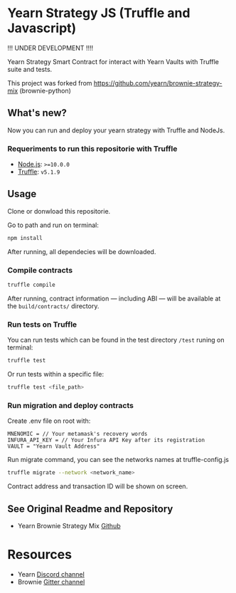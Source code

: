 # Yearn Strategy JS (Truffle and Javascript)

!!! UNDER DEVELOPMENT !!!!

Yearn Strategy Smart Contract for interact with Yearn Vaults with Truffle suite and tests.

This project was forked from https://github.com/yearn/brownie-strategy-mix (brownie-python)

## What's new?

Now you can run and deploy your yearn strategy with Truffle and NodeJs.

### Requeriments to run this repositorie with Truffle

- [Node.js](https://nodejs.org/download/release/latest-v10.x/): `>=10.0.0`
- [Truffle](https://www.trufflesuite.com/truffle): `v5.1.9`

## Usage

Clone or donwload this repositorie.

Go to path and run on terminal:

```sh
npm install
```
After running, all dependecies will be downloaded.

### Compile contracts

```sh
truffle compile
```

After running, contract information &mdash; including ABI &mdash; will be available at the `build/contracts/` directory.

### Run tests on Truffle

You can run tests which can be found in the test directory `/test` runing on terminal:

```sh
truffle test
```

Or run tests within a specific file:

```sh
truffle test <file_path>
```

### Run migration and deploy contracts

Create .env file on root with:

```
MNENOMIC = // Your metamask's recovery words
INFURA_API_KEY = // Your Infura API Key after its registration
VAULT = "Yearn Vault Address"
```
Run migrate command, you can see the networks names at truffle-config.js

```sh
truffle migrate --network <network_name>
```

Contract address and transaction ID will be shown on screen.

## See Original Readme and Repository

- Yearn Brownie Strategy Mix [Github](https://github.com/yearn/brownie-strategy-mix)

# Resources

- Yearn [Discord channel](https://discord.com/invite/6PNv2nF/)
- Brownie [Gitter channel](https://gitter.im/eth-brownie/community)
